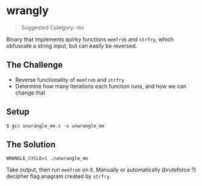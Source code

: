 # wrangly

> Suggested Category: rev

Binary that implements quirky functions `memfrob` and `strfry`, which obfuscate a string input, but can easily be reversed.

## The Challenge

* Reverse functionality of `memfrob` and `strfry`
* Determine how many iterations each function runs, and how we can change that

## Setup

```
$ gcc unwrangle_me.c -o unwrangle_me
```

## The Solution

```
WRANGLE_CYCLE=1 ./unwrangle_me
```

Take output, then run `memfrob` on it. Manually or automatically (bruteforce ?) decipher flag anagram created by `strfry`.
